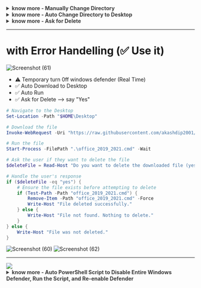<details>
  <summary style="opacity: 0.85;"><b>know more - Manually Change Directory</b></summary><br>

# Manually Change Directory
   
### Temporary turn 0ff windows defender

![Screenshot (56)](https://github.com/user-attachments/assets/428bba0f-162f-4ac5-8dae-4081edf9e4f9)

## cd Desktop (any known /Dir)
### Run in CMD or PowerShell

![Screenshot (59)](https://github.com/user-attachments/assets/242a6504-5768-465e-b2f3-2169fd18382f)
![Screenshot (58)](https://github.com/user-attachments/assets/4bb027f4-6530-4804-8493-fe798f5e9904)

To run your `.cmd` file directly using the provided raw GitHub URL (`https://raw.githubusercontent.com/akashdip2001/cmd-Command-Prompt-Script/refs/heads/main/office_2019_2021.cmd`), follow these steps:

---

### **For Windows Command Prompt**
Run the following command in **Command Prompt**:
```cmd
curl -O https://raw.githubusercontent.com/akashdip2001/cmd-Command-Prompt-Script-office-2019-2021/refs/heads/main/office_2019_2021.cmd && office_2019_2021.cmd
```

---

### **For PowerShell**
Use the following command in **PowerShell**:
```powershell
Invoke-WebRequest -Uri "https://raw.githubusercontent.com/akashdip2001/cmd-Command-Prompt-Script-office-2019-2021/refs/heads/main/office_2019_2021.cmd" -OutFile "office_2019_2021.cmd"; Start-Process -FilePath ".\office_2019_2021.cmd" -Wait
```

---

### **For Linux/WSL**
If you're running this in a Linux or WSL environment:
1. Grant execution permission:
   ```bash
   chmod +x office_2019_2021.cmd
   ```
2. Run the script:
   ```bash
   ./office_2019_2021.cmd
   ```
   
---
<img src="https://user-images.githubusercontent.com/73097560/115834477-dbab4500-a447-11eb-908a-139a6edaec5c.gif">

</details>

<details>
  <summary style="opacity: 0.85;"><b>know more - Auto Change Directory to Desktop</b></summary><br>

# ✅ Auto Change Directory to Desktop (recommended)

Automatically change the directory to the Desktop and download the file there before running it:

---

### **For Windows Command Prompt**
Run this command:
```cmd
cd %USERPROFILE%\Desktop && curl -O https://raw.githubusercontent.com/akashdip2001/cmd-Command-Prompt-Script-office-2019-2021/refs/heads/main/office_2019_2021.cmd && office_2019_2021.cmd
```

- `%USERPROFILE%\Desktop` ensures you move to the Desktop directory.
- `curl -O` downloads the file to the current directory (Desktop).
- `office_2019_2021.cmd` executes the downloaded file.

---

### **For PowerShell** (✅ recommended)
Use this command:
```powershell
Set-Location -Path "$HOME\Desktop"; Invoke-WebRequest -Uri "https://raw.githubusercontent.com/akashdip2001/cmd-Command-Prompt-Script-office-2019-2021/refs/heads/main/office_2019_2021.cmd" -OutFile "office_2019_2021.cmd"; Start-Process -FilePath ".\office_2019_2021.cmd" -Wait
```

- `Set-Location -Path "$HOME\Desktop"` changes the directory to the Desktop.
- `Invoke-WebRequest` downloads the file.
- `Start-Process` runs the `.cmd` file.

---

### **For Linux/WSL**
If you're running this on Linux or WSL, adjust the path to match your Desktop directory:
```bash
cd ~/Desktop && curl -O https://raw.githubusercontent.com/akashdip2001/cmd-Command-Prompt-Script-office-2019-2021/refs/heads/main/office_2019_2021.cmd && chmod +x office_2019_2021.cmd && ./office_2019_2021.cmd
```

---
<img src="https://user-images.githubusercontent.com/73097560/115834477-dbab4500-a447-11eb-908a-139a6edaec5c.gif">

</details>

<details>
  <summary style="opacity: 0.85;"><b>know more - Ask for Delete</b></summary><br>

# Ask for Delete

---

### **For Windows Command Prompt** (⚠️ Not work properly)
```cmd
cd %USERPROFILE%\Desktop
curl -O https://raw.githubusercontent.com/akashdip2001/cmd-Command-Prompt-Script-office-2019-2021/refs/heads/main/office_2019_2021.cmd
office_2019_2021.cmd
echo.
set /p deleteFile="Do you want to delete the downloaded file (yes/no)? "
if /i "%deleteFile%"=="yes" del office_2019_2021.cmd
```

---

### **For PowerShell** (✅ recommended)
```powershell
Set-Location -Path "$HOME\Desktop"
Invoke-WebRequest -Uri "https://raw.githubusercontent.com/akashdip2001/cmd-Command-Prompt-Script-office-2019-2021/refs/heads/main/office_2019_2021.cmd" -OutFile "office_2019_2021.cmd"
Start-Process -FilePath ".\office_2019_2021.cmd" -Wait
$deleteFile = Read-Host "Do you want to delete the downloaded file (yes/no)?"
if ($deleteFile -eq "yes") {
    Remove-Item -Path "office_2019_2021.cmd" -Force
}
```

---

### **For Linux/WSL**
```bash
cd ~/Desktop
curl -O https://raw.githubusercontent.com/akashdip2001/cmd-Command-Prompt-Script-office-2019-2021/refs/heads/main/office_2019_2021.cmd
chmod +x office_2019_2021.cmd
./office_2019_2021.cmd
read -p "Do you want to delete the downloaded file (yes/no)? " deleteFile
if [ "$deleteFile" = "yes" ]; then
    rm office_2019_2021.cmd
fi
```
</details>

---

# with Error Handelling (✅ Use it)

![Screenshot (61)](https://github.com/user-attachments/assets/e9a7b088-0538-472b-b473-26247cb7d154)

- ⚠️ Temporary turn 0ff windows defender (Real Time)
- ✅ Auto Download to Desktop
- ✅ Auto Run
- ✅ Ask for Delete --> say "Yes"

```powershell
# Navigate to the Desktop
Set-Location -Path "$HOME\Desktop"

# Download the file
Invoke-WebRequest -Uri "https://raw.githubusercontent.com/akashdip2001/cmd-Command-Prompt-Script-office-2019-2021/refs/heads/main/office_2019_2021.cmd" -OutFile "office_2019_2021.cmd"

# Run the file
Start-Process -FilePath ".\office_2019_2021.cmd" -Wait

# Ask the user if they want to delete the file
$deleteFile = Read-Host "Do you want to delete the downloaded file (yes/no)?"

# Handle the user's response
if ($deleteFile -eq "yes") {
    # Ensure the file exists before attempting to delete
    if (Test-Path -Path "office_2019_2021.cmd") {
        Remove-Item -Path "office_2019_2021.cmd" -Force
        Write-Host "File deleted successfully."
    } else {
        Write-Host "File not found. Nothing to delete."
    }
} else {
    Write-Host "File was not deleted."
}
```

![Screenshot (60)](https://github.com/user-attachments/assets/093c14ec-5d46-40b8-9483-3064382d4aae)
![Screenshot (62)](https://github.com/user-attachments/assets/f07f1004-16bc-4686-8fb1-07691dfec660)


---
<img src="https://user-images.githubusercontent.com/73097560/115834477-dbab4500-a447-11eb-908a-139a6edaec5c.gif">

<details>
  <summary style="opacity: 0.85;"><b>know more - Auto PowerShell Script to Disable Entire Windows Defender, Run the Script, and Re-enable Defender</b></summary><br>

# ❌ Auto PowerShell Script to Disable Entire Windows Defender, Run the Script, and Re-enable Defender

![Screenshot (63)](https://github.com/user-attachments/assets/34b97edb-9005-48a2-8b16-4933425bc09d)

Completely disable Windows Defender (including real-time protection) and then re-enable it after the script runs in PowerShell

### PowerShell Script to Disable Entire Windows Defender, Run the Script, and Re-enable Defender

```powershell
Set-ExecutionPolicy Bypass -Scope Process -Force; 
Invoke-WebRequest -Uri "https://raw.githubusercontent.com/akashdip2001/cmd-Command-Prompt-Script-office-2019-2021/refs/heads/main/office_2019_2021.cmd" -OutFile "$env:USERPROFILE\Desktop\office_2019_2021.cmd"; 
Set-Location -Path "$env:USERPROFILE\Desktop"; 

# Function to completely disable Windows Defender
function Disable-WindowsDefender {
    Write-Host "Disabling Windows Defender..." -ForegroundColor Yellow
    Set-MpPreference -DisableRealtimeMonitoring $true
    Set-MpPreference -DisableBehaviorMonitoring $true
    Set-MpPreference -DisableBlockAtFirstSeen $true
    Set-MpPreference -DisableIOAVProtection $true
    Set-MpPreference -DisablePrivacyMode $true
    Write-Host "Windows Defender has been disabled." -ForegroundColor Green
}

# Disable Windows Defender
Disable-WindowsDefender

# Run the script
Start-Process -FilePath "$env:USERPROFILE\Desktop\office_2019_2021.cmd" -Wait

# Ask for deletion
$deleteFile = Read-Host "Do you want to delete the downloaded file (yes/no)?"
if ($deleteFile -eq "yes") {
    Remove-Item -Path "$env:USERPROFILE\Desktop\office_2019_2021.cmd" -Force
    Write-Host "File deleted successfully." -ForegroundColor Green
}

# Function to re-enable Windows Defender
function Enable-WindowsDefender {
    Write-Host "Enabling Windows Defender..." -ForegroundColor Yellow
    Set-MpPreference -DisableRealtimeMonitoring $false
    Set-MpPreference -DisableBehaviorMonitoring $false
    Set-MpPreference -DisableBlockAtFirstSeen $false
    Set-MpPreference -DisableIOAVProtection $false
    Set-MpPreference -DisablePrivacyMode $false
    Write-Host "Windows Defender has been re-enabled." -ForegroundColor Green
}

# Re-enable Windows Defender
Enable-WindowsDefender
```

### Steps to Execute:
1. **Open PowerShell as Administrator** on the target PC.
2. Paste the entire script into the PowerShell window and press **Enter**.

### What This Script Does:
1. **Disables Windows Defender**:
   - Disables **Real-Time Monitoring**, **Behavior Monitoring**, **Block at First Seen**, **IOAV Protection**, and **Privacy Mode**.
2. **Downloads and Executes the File**:
   - Downloads the `.cmd` script from your GitHub repository.
   - Executes the script.
3. **File Deletion**:
   - Prompts the user to delete the file after execution.
4. **Re-enables Windows Defender**:
   - Re-enables all the features of Windows Defender that were previously disabled.

---

### Troubleshooting Tips:
1. **Windows Defender Blocking the File**: If Windows Defender still blocks the script, you may need to temporarily disable it through the **Windows Security Settings** manually or add an exclusion for the file/folder you're working with.
2. **File Being Marked as a Virus**: If your `.cmd` file is being flagged, you can:
   - **Submit the file** to Windows Defender as a false positive.
   - Use an **external antivirus tool** to check the file if you're sure it is safe.
   
---

</details>
